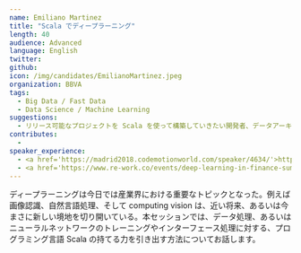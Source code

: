 ```yaml
---
name: Emiliano Martinez
title: "Scala でディープラーニング"
length: 40
audience: Advanced
language: English
twitter: 
github: 
icon: /img/candidates/EmilianoMartinez.jpeg
organization: BBVA
tags:
  - Big Data / Fast Data
  - Data Science / Machine Learning
suggestions:
  - リリース可能なプロジェクトを Scala を使って構築していきたい開発者、データアーキテクト、データサイエンティスト
contributes:
  - 
speaker_experience:
  - <a href='https://madrid2018.codemotionworld.com/speaker/4634/'>https://madrid2018.codemotionworld.com/speaker/4634/</a>
  - <a href='https://www.re-work.co/events/deep-learning-in-finance-summit-london-2019'>https://www.re-work.co/events/deep-learning-in-finance-summit-london-2019</a>
---
```

ディープラーニングは今日では産業界における重要なトピックとなった。例えば画像認識、自然言語処理、そして computing vision は、近い将来、あるいは今まさに新しい境地を切り開いている。本セッションでは、データ処理、あるいはニューラルネットワークのトレーニングやインターフェース処理に対する、プログラミング言語 Scala の持てる力を引き出す方法についてお話します。
